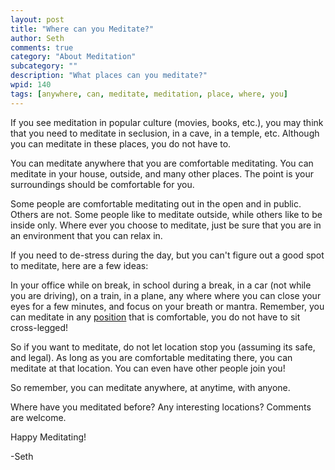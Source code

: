 ```yaml
---
layout: post
title: "Where can you Meditate?"
author: Seth
comments: true
category: "About Meditation"
subcategory: ""
description: "What places can you meditate?"
wpid: 140
tags: [anywhere, can, meditate, meditation, place, where, you]
---
```


If you see meditation in popular culture (movies, books, etc.), you may think that you need to meditate in seclusion, in a cave, in a temple, etc. Although you can meditate in these places, you do not have to.

You can meditate anywhere that you are comfortable meditating. You can meditate in your house, outside, and many other places. The point is your surroundings should be comfortable for you.

Some people are comfortable meditating out in the open and in public. Others are not. Some people like to meditate outside, while others like to be inside only. Where ever you choose to meditate, just be sure that you are in an environment that you can relax in.

If you need to de-stress during the day, but you can't figure out a good spot to meditate, here are a few ideas:

In your office while on break, in school during a break, in a car (not while you are driving), on a train, in a plane, any where where you can close your eyes for a few minutes, and focus on your breath or mantra. Remember, you can meditate in any [position](/posts/about-meditation/meditation-postures) that is comfortable, you do not have to sit cross-legged!

So if you want to meditate, do not let location stop you (assuming its safe, and legal). As long as you are comfortable meditating there, you can meditate at that location. You can even have other people join you!

So remember, you can meditate anywhere, at anytime, with anyone.

Where have you meditated before? Any interesting locations? Comments are welcome.

Happy Meditating!

-Seth

